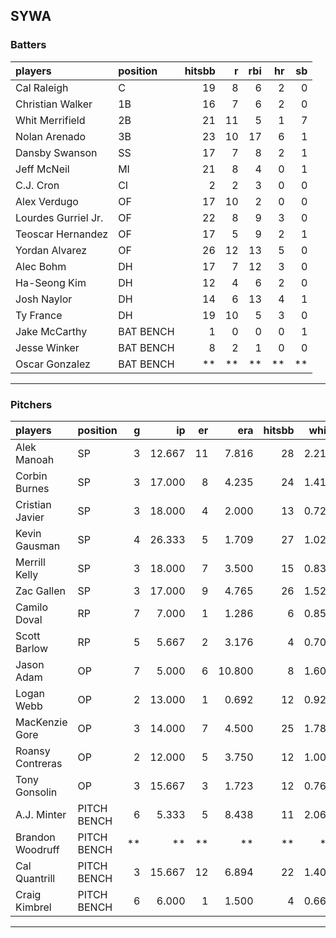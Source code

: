 ## SYWA

### Batters

 
|players             |position  | hitsbb|  r| rbi| hr| sb| 
|:-------------------|:---------|------:|--:|---:|--:|--:| 
|Cal Raleigh         |C         |     19|  8|   6|  2|  0| 
|Christian Walker    |1B        |     16|  7|   6|  2|  0| 
|Whit Merrifield     |2B        |     21| 11|   5|  1|  7| 
|Nolan Arenado       |3B        |     23| 10|  17|  6|  1| 
|Dansby Swanson      |SS        |     17|  7|   8|  2|  1| 
|Jeff McNeil         |MI        |     21|  8|   4|  0|  1| 
|C.J. Cron           |CI        |      2|  2|   3|  0|  0| 
|Alex Verdugo        |OF        |     17| 10|   2|  0|  0| 
|Lourdes Gurriel Jr. |OF        |     22|  8|   9|  3|  0| 
|Teoscar Hernandez   |OF        |     17|  5|   9|  2|  1| 
|Yordan Alvarez      |OF        |     26| 12|  13|  5|  0| 
|Alec Bohm           |DH        |     17|  7|  12|  3|  0| 
|Ha-Seong Kim        |DH        |     12|  4|   6|  2|  0| 
|Josh Naylor         |DH        |     14|  6|  13|  4|  1| 
|Ty France           |DH        |     19| 10|   5|  3|  0| 
|Jake McCarthy       |BAT BENCH |      1|  0|   0|  0|  1| 
|Jesse Winker        |BAT BENCH |      8|  2|   1|  0|  0| 
|Oscar Gonzalez      |BAT BENCH |     **| **|  **| **| **| 


* * *

### Pitchers

 
|players          |position    |  g|     ip| er|    era| hitsbb|  whip| so|  w| sv| 
|:----------------|:-----------|--:|------:|--:|------:|------:|-----:|--:|--:|--:| 
|Alek Manoah      |SP          |  3| 12.667| 11|  7.816|     28| 2.211| 14|  0|  0| 
|Corbin Burnes    |SP          |  3| 17.000|  8|  4.235|     24| 1.412| 19|  1|  0| 
|Cristian Javier  |SP          |  3| 18.000|  4|  2.000|     13| 0.722| 21|  3|  0| 
|Kevin Gausman    |SP          |  4| 26.333|  5|  1.709|     27| 1.025| 31|  1|  0| 
|Merrill Kelly    |SP          |  3| 18.000|  7|  3.500|     15| 0.833| 19|  2|  0| 
|Zac Gallen       |SP          |  3| 17.000|  9|  4.765|     26| 1.529| 11|  1|  0| 
|Camilo Doval     |RP          |  7|  7.000|  1|  1.286|      6| 0.857| 13|  0|  5| 
|Scott Barlow     |RP          |  5|  5.667|  2|  3.176|      4| 0.706|  7|  1|  2| 
|Jason Adam       |OP          |  7|  5.000|  6| 10.800|      8| 1.600|  6|  1|  2| 
|Logan Webb       |OP          |  2| 13.000|  1|  0.692|     12| 0.923| 10|  0|  0| 
|MacKenzie Gore   |OP          |  3| 14.000|  7|  4.500|     25| 1.786| 15|  0|  0| 
|Roansy Contreras |OP          |  2| 12.000|  5|  3.750|     12| 1.000|  4|  0|  0| 
|Tony Gonsolin    |OP          |  3| 15.667|  3|  1.723|     12| 0.766| 13|  2|  0| 
|A.J. Minter      |PITCH BENCH |  6|  5.333|  5|  8.438|     11| 2.062|  7|  0|  0| 
|Brandon Woodruff |PITCH BENCH | **|     **| **|     **|     **|    **| **| **| **| 
|Cal Quantrill    |PITCH BENCH |  3| 15.667| 12|  6.894|     22| 1.404| 10|  0|  0| 
|Craig Kimbrel    |PITCH BENCH |  6|  6.000|  1|  1.500|      4| 0.667| 11|  2|  3| 


* * *


